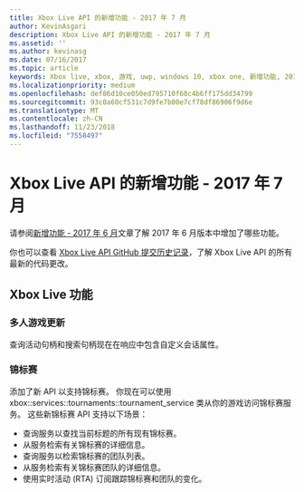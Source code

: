 ```yaml
---
title: Xbox Live API 的新增功能 - 2017 年 7 月
author: KevinAsgari
description: Xbox Live API 的新增功能 - 2017 年 7 月
ms.assetid: ''
ms.author: kevinasg
ms.date: 07/16/2017
ms.topic: article
keywords: Xbox live, xbox, 游戏, uwp, windows 10, xbox one, 新增功能, 2017 年 7 月
ms.localizationpriority: medium
ms.openlocfilehash: def86d10ce050ed795710f68c4b6ff175dd34799
ms.sourcegitcommit: 93c0a60cf531c7d9fe7b00e7cf78df86906f9d6e
ms.translationtype: MT
ms.contentlocale: zh-CN
ms.lasthandoff: 11/23/2018
ms.locfileid: "7558497"
---
```

# <a name="whats-new-for-the-xbox-live-apis---july-2017"></a>Xbox Live API 的新增功能 - 2017 年 7 月

请参阅[新增功能 - 2017 年 6 月](1706-whats-new.md)文章了解 2017 年 6 月版本中增加了哪些功能。

你也可以查看 [Xbox Live API GitHub 提交历史记录](https://github.com/Microsoft/xbox-live-api/commits/master)，了解 Xbox Live API 的所有最新的代码更改。

## <a name="xbox-live-features"></a>Xbox Live 功能

### <a name="multiplayer-updates"></a>多人游戏更新

查询活动句柄和搜索句柄现在在响应中包含自定义会话属性。

### <a name="tournaments"></a>锦标赛

添加了新 API 以支持锦标赛。 你现在可以使用 xbox::services::tournaments::tournament_service 类从你的游戏访问锦标赛服务。
这些新锦标赛 API 支持以下场景：
* 查询服务以查找当前标题的所有现有锦标赛。
* 从服务检索有关锦标赛的详细信息。
* 查询服务以检索锦标赛的团队列表。
* 从服务检索有关锦标赛团队的详细信息。
* 使用实时活动 (RTA) 订阅跟踪锦标赛和团队的变化。
